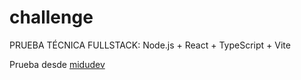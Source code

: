 # challenge
PRUEBA TÉCNICA FULLSTACK: Node.js + React + TypeScript + Vite 

Prueba desde [midudev](https://www.twitch.tv/videos/2128393596)

